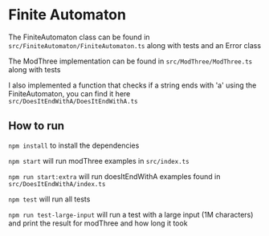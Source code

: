 # Finite Automaton

The FiniteAutomaton class can be found in `src/FiniteAutomaton/FiniteAutomaton.ts` along with tests and an Error class

The ModThree implementation can be found in `src/ModThree/ModThree.ts` along with tests

I also implemented a function that checks if a string ends with 'a' using the FiniteAutomaton, you can find it here `src/DoesItEndWithA/DoesItEndWithA.ts`

## How to run

`npm install` to install the dependencies

`npm start` will run modThree examples in `src/index.ts`

`npm run start:extra` will run doesItEndWithA examples found in `src/DoesItEndWithA/index.ts`

`npm test` will run all tests

`npm run test-large-input` will run a test with a large input (1M characters) and print the result for modThree and how long it took
